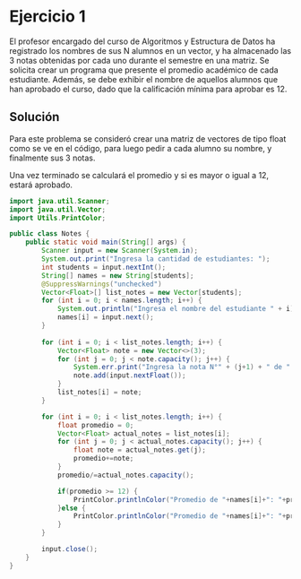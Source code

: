 # Ejercicio 1
El profesor encargado del curso de Algoritmos y Estructura de Datos ha registrado los nombres de sus N alumnos en un vector, y ha almacenado las 3 notas obtenidas por cada uno durante el semestre en una matriz. Se solicita crear un programa que presente el promedio académico de cada estudiante. Además, se debe exhibir el nombre de aquellos alumnos que han aprobado el curso, dado que la calificación mínima para aprobar es 12.

## Solución
Para este problema se consideró crear una matriz de vectores de tipo float como se ve en el código, para luego pedir a cada alumno su nombre, y finalmente sus 3 notas.

Una vez terminado se calculará el promedio y si es mayor o igual a 12, estará aprobado.

```java
import java.util.Scanner;
import java.util.Vector;
import Utils.PrintColor;

public class Notes {
    public static void main(String[] args) {
        Scanner input = new Scanner(System.in);
        System.out.print("Ingresa la cantidad de estudiantes: ");
        int students = input.nextInt();
        String[] names = new String[students];
        @SuppressWarnings("unchecked")
        Vector<Float>[] list_notes = new Vector[students];
        for (int i = 0; i < names.length; i++) {
            System.out.println("Ingresa el nombre del estudiante " + i);
            names[i] = input.next();
        }
        
        for (int i = 0; i < list_notes.length; i++) {
            Vector<Float> note = new Vector<>(3);
            for (int j = 0; j < note.capacity(); j++) {
                System.err.print("Ingresa la nota N°" + (j+1) + " de " + names[i] + ": ");
                note.add(input.nextFloat());
            }
            list_notes[i] = note;
        }

        for (int i = 0; i < list_notes.length; i++) {
            float promedio = 0;
            Vector<Float> actual_notes = list_notes[i];
            for (int j = 0; j < actual_notes.capacity(); j++) {
                float note = actual_notes.get(j);
                promedio+=note;
            }
            promedio/=actual_notes.capacity();

            if(promedio >= 12) {
                PrintColor.printlnColor("Promedio de "+names[i]+": "+promedio + " (APROBADO)", PrintColor.GREEN);
            }else {
                PrintColor.printlnColor("Promedio de "+names[i]+": "+promedio + " (DESAPROBADO)", PrintColor.RED);
            }
        }

        input.close();
    }
}

```